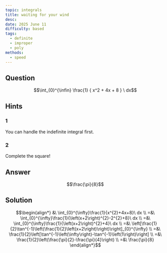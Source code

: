 ```yaml
---
topic: integrals
title: waiting for your wind
desc: 
date: 2025 June 11
difficulty: based
tags:
  - definite
  - improper
  - poly
methods:
  - speed
---
```



## Question
```math
\int_{0}^{\infin}
  \frac{1}
    { x^2 + 4x + 8 }
\ dx
```


## Hints

### 1
You can handle the indefinite integral first.

### 2
Complete the square!


## Answer
```math
\frac{\pi}{8}
```


## Solution

```math
\begin{align*}
  &\ \int_{0}^{\infty}\frac{1}{x^{2}+4x+8}\ dx
  \\ =&\ \int_{0}^{\infty}\frac{1}{\left(x+2\right)^{2}-2^{2}+8}\ dx
  \\ =&\ \int_{0}^{\infty}\frac{1}{\left(x+2\right)^{2}+4}\ dx
  \\ =&\ \left[\frac{1}{2}\tan^{-1}\left(\frac{1}{2}\left(x+2\right)\right)\right]_{0}^{\infty}
  \\ =&\ \frac{1}{2}\left[\tan^{-1}\left(\infty\right)-\tan^{-1}\left(1\right)\right]
  \\ =&\ \frac{1}{2}\left(\frac{\pi}{2}-\frac{\pi}{4}\right)
  \\ =&\ \frac{\pi}{8}
\end{align*}
```

